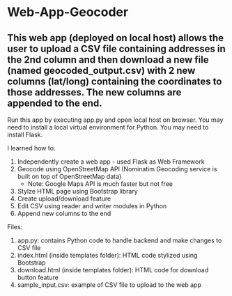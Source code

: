 # Web-App-Geocoder
 
## This web app (deployed on local host) allows the user to upload a CSV file containing addresses in the 2nd column and then download a new file (named geocoded_output.csv) with 2 new columns  (lat/long) containing the coordinates to those addresses. The new columns are appended to the end. 

Run this app by executing app.py and open local host on browser. You may need to install a local virtual environment for Python. You may need to install Flask.

I learned how to:
1. Independently create a web app - used Flask as Web Framework
2. Geocode using OpenStreetMap API (Nominatim Geocoding service is built on top of OpenStreetMap data)
   - Note: Google Maps API is much faster but not free
3. Stylze HTML page using Bootstrap library
4. Create upload/download feature
5. Edit CSV using reader and writer modules in Python
6. Append new columns to the end

Files:
1. app.py: contains Python code to handle backend and make changes to CSV file
2. index.html (inside templates folder): HTML code stylized using Bootstrap
3. download.html (inside templates folder): HTML code for download button feature
4. sample_input.csv: example of CSV file to upload to the web app

